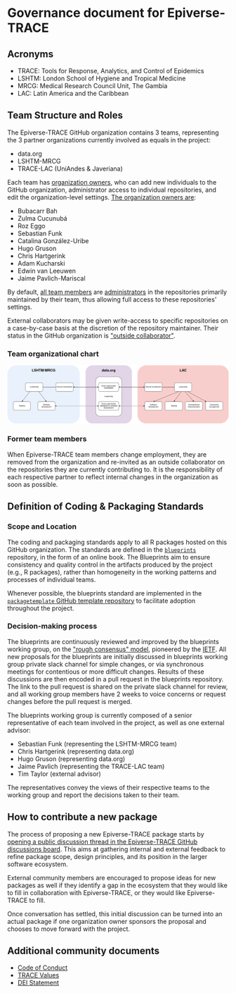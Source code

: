 # Governance document for Epiverse-TRACE

## Acronyms

- TRACE: Tools for Response, Analytics, and Control of Epidemics
- LSHTM: London School of Hygiene and Tropical Medicine 
- MRCG: Medical Research Council Unit, The Gambia
- LAC: Latin America and the Caribbean

## Team Structure and Roles

The Epiverse-TRACE GitHub organization contains 3 teams, representing the 3 partner organizations currently involved as equals in the project:

- data.org
- LSHTM-MRCG
- TRACE-LAC (UniAndes & Javeriana)

Each team has [organization owners](https://docs.github.com/en/organizations/managing-peoples-access-to-your-organization-with-roles/roles-in-an-organization#organization-owners), who can add new individuals to the GitHub organization, administrator access to individual repositories, and edit the organization-level settings. [The organization owners are](https://github.com/orgs/epiverse-trace/people?query=role%3Aowner):

- Bubacarr Bah
- Zulma Cucunubá
- Roz Eggo
- Sebastian Funk
- Catalina González-Uribe
- Hugo Gruson
- Chris Hartgerink
- Adam Kucharski
- Edwin van Leeuwen
- Jaime Pavlich-Mariscal

By default, [all team members](https://docs.github.com/en/organizations/managing-peoples-access-to-your-organization-with-roles/roles-in-an-organization#organization-members) are [administrators](https://docs.github.com/en/organizations/managing-user-access-to-your-organizations-repositories/managing-repository-roles/repository-roles-for-an-organization) in the repositories primarily maintained by their team, thus allowing full access to these repositories' settings.

External collaborators may be given write-access to specific repositories on a case-by-case basis at the discretion of the repository maintainer. Their status in the GitHub organization is ["outside collaborator"](https://docs.github.com/en/organizations/managing-user-access-to-your-organizations-repositories/managing-outside-collaborators/adding-outside-collaborators-to-repositories-in-your-organization).

### Team organizational chart

![Organizational chart of the Epiverse-TRACE project.](org_chart.png)

### Former team members

When Epiverse-TRACE team members change employment, they are removed from the organization and re-invited as an outside collaborator on the repositories they are currently contributing to. It is the responsibility of each respective partner to reflect internal changes in the organization as soon as possible.

## Definition of Coding & Packaging Standards

### Scope and Location

The coding and packaging standards apply to all R packages hosted on this GitHub organization. The standards are defined in the [`blueprints`](https://github.com/epiverse-trace/blueprints) repository, in the form of an online book.
The Blueprints aim to ensure consistency and quality control in the artifacts produced by the project (e.g., R packages), rather than homogeneity in the working patterns and processes of individual teams.

Whenever possible, the blueprints standard are implemented in the [`packagetemplate` GitHub template repository](https://github.com/epiverse-trace/packagetemplate) to facilitate adoption throughout the project.

### Decision-making process

The blueprints are continuously reviewed and improved by the blueprints working group, on the ["rough consensus" model](https://en.wikipedia.org/wiki/Rough_consensus), pioneered by the [IETF](https://www.ietf.org/about/introduction/).
All new proposals for the blueprints are initially discussed in blueprints working group private slack channel for simple changes, or via synchronous meetings for contentious or more difficult changes. Results of these discussions are then encoded in a pull request in the blueprints repository. The link to the pull request is shared on the private slack channel for review, and all working group members have 2 weeks to voice concerns or request changes before the pull request is merged.

The blueprints working group is currently composed of a senior representative of each team involved in the project, as well as one external advisor:

- Sebastian Funk (representing the LSHTM-MRCG team)
- Chris Hartgerink (representing data.org)
- Hugo Gruson (representing data.org)
- Jaime Pavlich (representing the TRACE-LAC team)
- Tim Taylor (external advisor)

The representatives convey the views of their respective teams to the working group and report the decisions taken to their team.

## How to contribute a new package

The process of proposing a new Epiverse-TRACE package starts by [opening a public discussion thread in the Epiverse-TRACE GitHub discussions board](https://github.com/orgs/epiverse-trace/discussions/new?category=project-ideas).
This aims at gathering internal and external feedback to refine package scope, design principles, and its position in the larger software ecosystem.

External community members are encouraged to propose ideas for new packages as well if they identify a gap in the ecosystem that they would like to fill in collaboration with Epiverse-TRACE, or they would like Epiverse-TRACE to fill.

Once conversation has settled, this initial discussion can be turned into an actual package if one organization owner sponsors the proposal and chooses to move forward with the project.

## Additional community documents

- [Code of Conduct](CODE_OF_CONDUCT.md)
- [TRACE Values](https://data.org/news/epiverse-trace-a-values-based-approach-to-open-source-ecosystems/)
- [DEI Statement](DEI.md)

